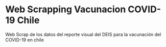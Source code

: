 # Web Scrapping Vacunacion COVID-19 Chile
 Web Scrap de los datos del reporte visual del DEIS para la vacunación del COVID-19 en chile
